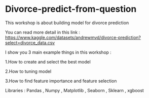 # Divorce-predict-from-question

This workshop is about building model for divorce prediction 

You can read more detail in this link : https://www.kaggle.com/datasets/andrewmvd/divorce-prediction?select=divorce_data.csv

I show you 3 main example things in this workshop :

1.How to create and select the best model

2.How to tuning model 

3.How to find feature importance and feature selection

Libraries : Pandas , Numpy , Matplotlib , Seaborn , Sklearn , xgboost
